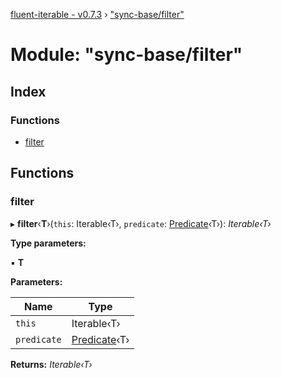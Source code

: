 [fluent-iterable - v0.7.3](../README.md) › ["sync-base/filter"](_sync_base_filter_.md)

# Module: "sync-base/filter"

## Index

### Functions

* [filter](_sync_base_filter_.md#filter)

## Functions

###  filter

▸ **filter**‹**T**›(`this`: Iterable‹T›, `predicate`: [Predicate](../interfaces/_types_.predicate.md)‹T›): *Iterable‹T›*

**Type parameters:**

▪ **T**

**Parameters:**

Name | Type |
------ | ------ |
`this` | Iterable‹T› |
`predicate` | [Predicate](../interfaces/_types_.predicate.md)‹T› |

**Returns:** *Iterable‹T›*
